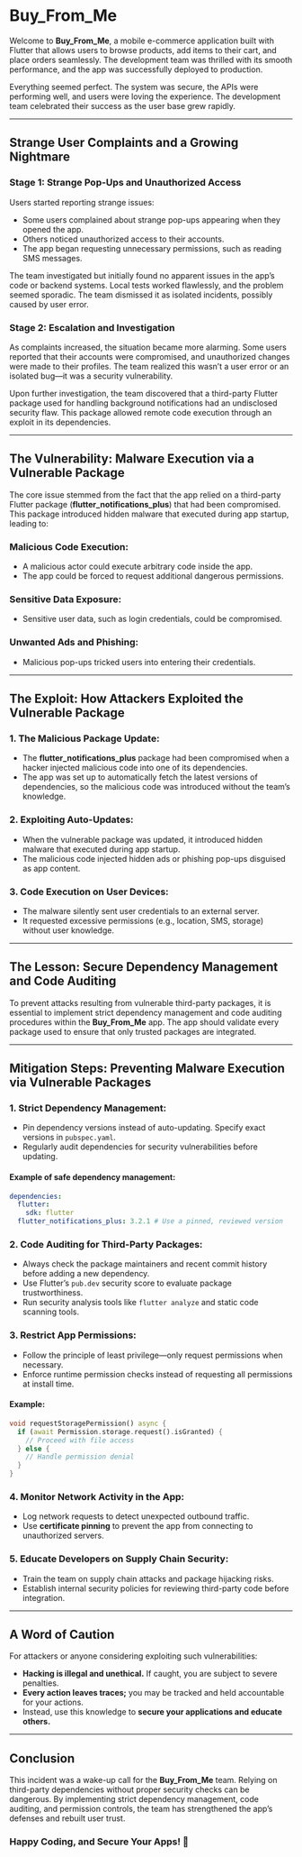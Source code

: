 # Buy_From_Me

Welcome to **Buy_From_Me**, a mobile e-commerce application built with Flutter that allows users to browse products, add items to their cart, and place orders seamlessly. The development team was thrilled with its smooth performance, and the app was successfully deployed to production.

Everything seemed perfect. The system was secure, the APIs were performing well, and users were loving the experience. The development team celebrated their success as the user base grew rapidly.

---

## Strange User Complaints and a Growing Nightmare

### Stage 1: Strange Pop-Ups and Unauthorized Access

Users started reporting strange issues:

- Some users complained about strange pop-ups appearing when they opened the app.
- Others noticed unauthorized access to their accounts.
- The app began requesting unnecessary permissions, such as reading SMS messages.

The team investigated but initially found no apparent issues in the app’s code or backend systems. Local tests worked flawlessly, and the problem seemed sporadic. The team dismissed it as isolated incidents, possibly caused by user error.

### Stage 2: Escalation and Investigation

As complaints increased, the situation became more alarming. Some users reported that their accounts were compromised, and unauthorized changes were made to their profiles. The team realized this wasn’t a user error or an isolated bug—it was a security vulnerability.

Upon further investigation, the team discovered that a third-party Flutter package used for handling background notifications had an undisclosed security flaw. This package allowed remote code execution through an exploit in its dependencies.

---

## The Vulnerability: Malware Execution via a Vulnerable Package

The core issue stemmed from the fact that the app relied on a third-party Flutter package (**flutter_notifications_plus**) that had been compromised. This package introduced hidden malware that executed during app startup, leading to:

### Malicious Code Execution:
- A malicious actor could execute arbitrary code inside the app.
- The app could be forced to request additional dangerous permissions.

### Sensitive Data Exposure:
- Sensitive user data, such as login credentials, could be compromised.

### Unwanted Ads and Phishing:
- Malicious pop-ups tricked users into entering their credentials.

---

## The Exploit: How Attackers Exploited the Vulnerable Package

### 1. The Malicious Package Update:
- The **flutter_notifications_plus** package had been compromised when a hacker injected malicious code into one of its dependencies.
- The app was set up to automatically fetch the latest versions of dependencies, so the malicious code was introduced without the team’s knowledge.

### 2. Exploiting Auto-Updates:
- When the vulnerable package was updated, it introduced hidden malware that executed during app startup.
- The malicious code injected hidden ads or phishing pop-ups disguised as app content.

### 3. Code Execution on User Devices:
- The malware silently sent user credentials to an external server.
- It requested excessive permissions (e.g., location, SMS, storage) without user knowledge.

---

## The Lesson: Secure Dependency Management and Code Auditing

To prevent attacks resulting from vulnerable third-party packages, it is essential to implement strict dependency management and code auditing procedures within the **Buy_From_Me** app. The app should validate every package used to ensure that only trusted packages are integrated.

---

## Mitigation Steps: Preventing Malware Execution via Vulnerable Packages

### 1. Strict Dependency Management:
- Pin dependency versions instead of auto-updating. Specify exact versions in `pubspec.yaml`.
- Regularly audit dependencies for security vulnerabilities before updating.

#### Example of safe dependency management:
```yaml
dependencies:
  flutter:
    sdk: flutter
  flutter_notifications_plus: 3.2.1 # Use a pinned, reviewed version
```

### 2. Code Auditing for Third-Party Packages:
- Always check the package maintainers and recent commit history before adding a new dependency.
- Use Flutter’s `pub.dev` security score to evaluate package trustworthiness.
- Run security analysis tools like `flutter analyze` and static code scanning tools.

### 3. Restrict App Permissions:
- Follow the principle of least privilege—only request permissions when necessary.
- Enforce runtime permission checks instead of requesting all permissions at install time.

#### Example:
```dart
void requestStoragePermission() async {
  if (await Permission.storage.request().isGranted) {
    // Proceed with file access
  } else {
    // Handle permission denial
  }
}
```

### 4. Monitor Network Activity in the App:
- Log network requests to detect unexpected outbound traffic.
- Use **certificate pinning** to prevent the app from connecting to unauthorized servers.

### 5. Educate Developers on Supply Chain Security:
- Train the team on supply chain attacks and package hijacking risks.
- Establish internal security policies for reviewing third-party code before integration.

---

## A Word of Caution

For attackers or anyone considering exploiting such vulnerabilities:

- **Hacking is illegal and unethical.** If caught, you are subject to severe penalties.
- **Every action leaves traces;** you may be tracked and held accountable for your actions.
- Instead, use this knowledge to **secure your applications and educate others.**

---

## Conclusion

This incident was a wake-up call for the **Buy_From_Me** team. Relying on third-party dependencies without proper security checks can be dangerous. By implementing strict dependency management, code auditing, and permission controls, the team has strengthened the app’s defenses and rebuilt user trust.

### Happy Coding, and Secure Your Apps! 🚀

